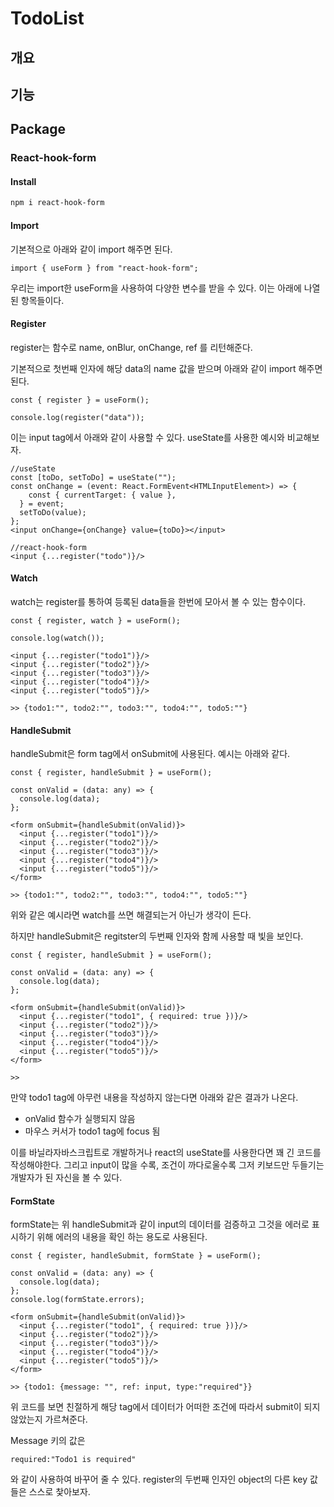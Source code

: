 # TodoList

## 개요

## 기능

## Package

### React-hook-form

#### Install

```bash
npm i react-hook-form
```

#### Import

기본적으로 아래와 같이 import 해주면 된다.

```tsx
import { useForm } from "react-hook-form";
```

우리는 import한 useForm을 사용하여 다양한 변수를 받을 수 있다. 이는 아래에 나열된 항목들이다.

#### Register

register는 함수로 name, onBlur, onChange, ref 를 리턴해준다.

기본적으로 첫번째 인자에 해당 data의 name 값을 받으며 아래와 같이 import 해주면 된다.

```tsx
const { register } = useForm();

console.log(register("data"));
```

이는 input tag에서 아래와 같이 사용할 수 있다. useState를 사용한 예시와 비교해보자.

```tsx
//useState
const [toDo, setToDo] = useState("");
const onChange = (event: React.FormEvent<HTMLInputElement>) => {
	const { currentTarget: { value },
  } = event;
  setToDo(value);
};
<input onChange={onChange} value={toDo}></input>

//react-hook-form
<input {...register("todo")}/>
```

#### Watch

watch는 register를 통하여 등록된 data들을 한번에 모아서 볼 수 있는 함수이다.

```tsx
const { register, watch } = useForm();

console.log(watch());

<input {...register("todo1")}/>
<input {...register("todo2")}/>
<input {...register("todo3")}/>
<input {...register("todo4")}/>
<input {...register("todo5")}/>

>> {todo1:"", todo2:"", todo3:"", todo4:"", todo5:""}
```

#### HandleSubmit

handleSubmit은 form tag에서 onSubmit에 사용된다. 예시는 아래와 같다.

```tsx
const { register, handleSubmit } = useForm();

const onValid = (data: any) => {
  console.log(data);
};

<form onSubmit={handleSubmit(onValid)}>
  <input {...register("todo1")}/>
  <input {...register("todo2")}/>
  <input {...register("todo3")}/>
  <input {...register("todo4")}/>
  <input {...register("todo5")}/>
</form>

>> {todo1:"", todo2:"", todo3:"", todo4:"", todo5:""}
```

위와 같은 예시라면 watch를 쓰면 해결되는거 아닌가 생각이 든다.

하지만 handleSubmit은 regitster의 두번째 인자와 함께 사용할 때 빛을 보인다.

```tsx
const { register, handleSubmit } = useForm();

const onValid = (data: any) => {
  console.log(data);
};

<form onSubmit={handleSubmit(onValid)}>
  <input {...register("todo1", { required: true })}/>
  <input {...register("todo2")}/>
  <input {...register("todo3")}/>
  <input {...register("todo4")}/>
  <input {...register("todo5")}/>
</form>

>> 
```

만약 todo1 tag에 아무런 내용을 작성하지 않는다면 아래와 같은 결과가 나온다.

- onValid 함수가 실행되지 않음
- 마우스 커서가 todo1 tag에 focus 됨

이를 바닐라자바스크립트로 개발하거나 react의 useState를 사용한다면 꽤 긴 코드를 작성해야한다. 그리고 input이 많을 수록, 조건이 까다로울수록 그저 키보드만 두들기는 개발자가 된 자신을 볼 수 있다.

#### FormState

formState는 위 handleSubmit과 같이 input의 데이터를 검증하고 그것을 에러로 표시하기 위해 에러의 내용을 확인 하는 용도로 사용된다.

```tsx
const { register, handleSubmit, formState } = useForm();

const onValid = (data: any) => {
  console.log(data);
};
console.log(formState.errors);

<form onSubmit={handleSubmit(onValid)}>
  <input {...register("todo1", { required: true })}/>
  <input {...register("todo2")}/>
  <input {...register("todo3")}/>
  <input {...register("todo4")}/>
  <input {...register("todo5")}/>
</form>

>> {todo1: {message: "", ref: input, type:"required"}}
```

위 코드를 보면 친절하게 해당 tag에서 데이터가 어떠한 조건에 따라서 submit이 되지 않았는지 가르쳐준다.

Message 키의 값은 

```
required:"Todo1 is required"
```

와 같이 사용하여 바꾸어 줄 수 있다. register의 두번째 인자인 object의 다른 key 값들은 스스로 찿아보자.
